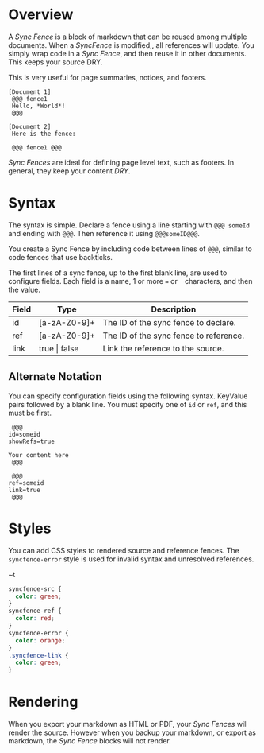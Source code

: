 # Overview
A *Sync Fence* is a block of markdown that can be reused among multiple documents.  When a *SyncFence* is modified,, all references will update.  You simply wrap code in a *Sync Fence*, and then reuse it in other documents.  This keeps your source DRY.

This is very useful for page summaries, notices, and footers.
```
[Document 1]
 @@@ fence1
 Hello, *World*!
 @@@
```

```
[Document 2]
 Here is the fence:

 @@@ fence1 @@@
```

*Sync Fences* are ideal for defining page level text, such as footers. In general, they keep your content *DRY*.

# Syntax

The syntax is simple.  Declare a fence using a line starting with `@@@ someId` and ending with `@@@`.
Then reference it using `@@@someID@@@`.

You create a Sync Fence by including code between lines of `@@@`, similar to code fences that use backticks.

The first lines of a sync fence, up to the first blank line, are used to configure fields.
Each field is a name, 1 or more `=` or ` `  characters, and then the value.

|Field| Type |Description |
|--|--|--|
| id | [a-zA-Z0-9]+ | The ID of the sync fence to declare. |
|ref| [a-zA-Z0-9]+ | The ID of the sync fence to reference. |
|link| true \| false | Link the reference to the source. |

## Alternate Notation
You can specify configuration fields using the following syntax.  KeyValue pairs followed by a blank line.
You must specify one of `id` or `ref`, and this must be first.
```
 @@@
id=someid
showRefs=true

Your content here
 @@@

 @@@
ref=someid
link=true
 @@@
```

# Styles
You can add CSS styles to rendered source and reference fences.  The `syncfence-error` style is used for invalid syntax and unresolved references.

~t
```css
syncfence-src {
  color: green;
}
syncfence-ref {
  color: red;
}
syncfence-error {
  color: orange;
}
.syncfence-link {
  color: green;
}
```

# Rendering
When you export your markdown as HTML or PDF, your *Sync Fences* will render the source.  However when you backup your markdown, or export as markdown, the *Sync Fence* blocks will not render.
<!--stackedit_data:
eyJoaXN0b3J5IjpbLTExODUwMDM5NzcsLTE1MDA2NjYxNDAsMT
kzMTMzNTc0OCwxMjcxNjU0MzBdfQ==
-->